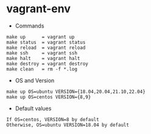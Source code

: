 # vagrant-env

- Commands

```
make up      = vagrant up
make status  = vagrant status
make reload  = vagrant reload
make ssh     = vagrant ssh
make halt    = vagrant halt
make destroy = vagrant destroy
make clean   = rm -f *.log
```

- OS and Version

```
make up OS=ubuntu VERSION={18.04,20.04,21.10,22.04}
make up OS=centos VERSION={8,9}
```

- Default values

```
If OS=centos, VERSION=8 by default
Otherwise, OS=ubuntu VERSION=18.04 by default
```
